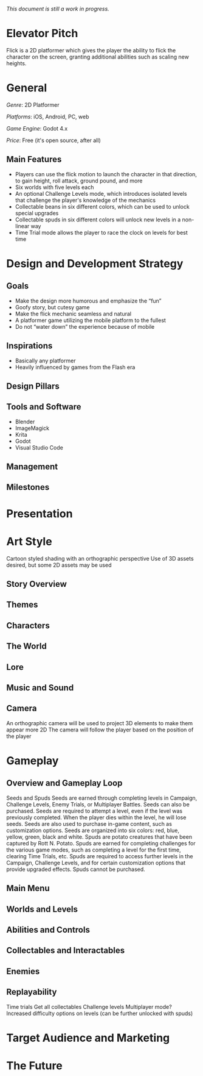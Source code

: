 _This document is still a work in progress._

# Elevator Pitch

Flick is a 2D platformer which gives the player the ability to flick the character on the screen, granting additional abilities such as scaling new heights.

# General

_Genre_: 2D Platformer

_Platforms_: iOS, Android, PC, web

_Game Engine_: Godot 4.x

_Price_: Free (it's open source, after all)

## Main Features

- Players can use the flick motion to launch the character in that direction, to gain height, roll attack, ground pound, and more
- Six worlds with five levels each
- An optional Challenge Levels mode, which introduces isolated levels that challenge the player's knowledge of the mechanics
- Collectable beans in six different colors, which can be used to unlock special upgrades
- Collectable spuds in six different colors will unlock new levels in a non-linear way
- Time Trial mode allows the player to race the clock on levels for best time

# Design and Development Strategy

## Goals

- Make the design more humorous and emphasize the “fun”
- Goofy story, but cutesy game
- Make the flick mechanic seamless and natural
- A platformer game utilizing the mobile platform to the fullest
- Do not “water down” the experience because of mobile

## Inspirations

- Basically any platformer
- Heavily influenced by games from the Flash era

## Design Pillars

## Tools and Software

- Blender
- ImageMagick
- Krita
- Godot
- Visual Studio Code

## Management

## Milestones

# Presentation

# Art Style

Cartoon styled shading with an orthographic perspective
Use of 3D assets desired, but some 2D assets may be used

## Story Overview

## Themes

## Characters

## The World

## Lore

## Music and Sound

## Camera

An orthographic camera will be used to project 3D elements to make them appear more 2D
The camera will follow the player based on the position of the player

# Gameplay

## Overview and Gameplay Loop

Seeds and Spuds
Seeds are earned through completing levels in Campaign, Challenge Levels, Enemy Trials, or Multiplayer Battles. Seeds can also be purchased.
Seeds are required to attempt a level, even if the level was previously completed. When the player dies within the level, he will lose seeds.
Seeds are also used to purchase in-game content, such as customization options.
Seeds are organized into six colors: red, blue, yellow, green, black and white.
Spuds are potato creatures that have been captured by Rott N. Potato.
Spuds are earned for completing challenges for the various game modes, such as completing a level for the first time, clearing Time Trials, etc.
Spuds are required to access further levels in the Campaign, Challenge Levels, and for certain customization options that provide upgraded effects.
Spuds cannot be purchased.

## Main Menu

## Worlds and Levels

## Abilities and Controls

## Collectables and Interactables

## Enemies

## Replayability

Time trials
Get all collectables
Challenge levels
Multiplayer mode?
Increased difficulty options on levels (can be further unlocked with spuds)

# Target Audience and Marketing

# The Future
